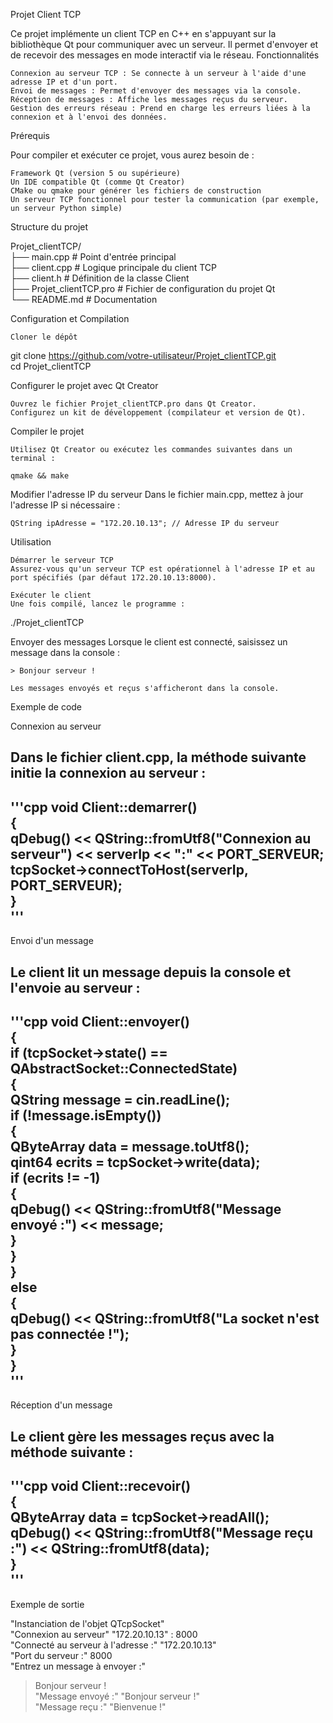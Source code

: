 Projet Client TCP

Ce projet implémente un client TCP en C++ en s'appuyant sur la bibliothèque Qt pour communiquer avec un serveur. Il permet d'envoyer et de recevoir des messages en mode interactif via le réseau.
Fonctionnalités

    Connexion au serveur TCP : Se connecte à un serveur à l'aide d'une adresse IP et d'un port.
    Envoi de messages : Permet d'envoyer des messages via la console.
    Réception de messages : Affiche les messages reçus du serveur.
    Gestion des erreurs réseau : Prend en charge les erreurs liées à la connexion et à l'envoi des données.

Prérequis

Pour compiler et exécuter ce projet, vous aurez besoin de :

    Framework Qt (version 5 ou supérieure)
    Un IDE compatible Qt (comme Qt Creator)
    CMake ou qmake pour générer les fichiers de construction
    Un serveur TCP fonctionnel pour tester la communication (par exemple, un serveur Python simple)

Structure du projet

Projet_clientTCP/  
├── main.cpp            # Point d'entrée principal  
├── client.cpp          # Logique principale du client TCP  
├── client.h            # Définition de la classe Client  
├── Projet_clientTCP.pro # Fichier de configuration du projet Qt  
└── README.md           # Documentation  

Configuration et Compilation

    Cloner le dépôt

git clone https://github.com/votre-utilisateur/Projet_clientTCP.git  
cd Projet_clientTCP  

Configurer le projet avec Qt Creator

    Ouvrez le fichier Projet_clientTCP.pro dans Qt Creator.
    Configurez un kit de développement (compilateur et version de Qt).

Compiler le projet

    Utilisez Qt Creator ou exécutez les commandes suivantes dans un terminal :

    qmake && make  

Modifier l'adresse IP du serveur
Dans le fichier main.cpp, mettez à jour l'adresse IP si nécessaire :

    QString ipAdresse = "172.20.10.13"; // Adresse IP du serveur  

Utilisation

    Démarrer le serveur TCP
    Assurez-vous qu'un serveur TCP est opérationnel à l'adresse IP et au port spécifiés (par défaut 172.20.10.13:8000).

    Exécuter le client
    Une fois compilé, lancez le programme :

./Projet_clientTCP  

Envoyer des messages
Lorsque le client est connecté, saisissez un message dans la console :

    > Bonjour serveur !  

    Les messages envoyés et reçus s'afficheront dans la console.

Exemple de code

Connexion au serveur

Dans le fichier client.cpp, la méthode suivante initie la connexion au serveur :
-----------------------------------------------------------------------------------------------------
'''cpp
void Client::demarrer()  
{  
    qDebug() << QString::fromUtf8("Connexion au serveur") << serverIp << ":" << PORT_SERVEUR;  
    tcpSocket->connectToHost(serverIp, PORT_SERVEUR);  
}  
'''
-----------------------------------------------------------------------------------------------------


Envoi d'un message

Le client lit un message depuis la console et l'envoie au serveur :
----------------------------------------------------------------------------------
'''cpp
void Client::envoyer()  
{  
    if (tcpSocket->state() == QAbstractSocket::ConnectedState)  
    {  
        QString message = cin.readLine();  
        if (!message.isEmpty())  
        {  
            QByteArray data = message.toUtf8();  
            qint64 ecrits = tcpSocket->write(data);  
            if (ecrits != -1)  
            {  
                qDebug() << QString::fromUtf8("Message envoyé :") << message;  
            }  
        }  
    }  
    else  
    {  
        qDebug() << QString::fromUtf8("La socket n'est pas connectée !");  
    }  
}  
'''
----------------------------------------------------------------------------------
Réception d'un message

Le client gère les messages reçus avec la méthode suivante :
----------------------------------------------------------------------------------
'''cpp
void Client::recevoir()  
{  
    QByteArray data = tcpSocket->readAll();  
    qDebug() << QString::fromUtf8("Message reçu :") << QString::fromUtf8(data);  
}  
'''
----------------------------------------------------------------------------------
Exemple de sortie

"Instanciation de l'objet QTcpSocket"  
"Connexion au serveur" "172.20.10.13" : 8000  
"Connecté au serveur à l'adresse :" "172.20.10.13"  
"Port du serveur :" 8000  
"Entrez un message à envoyer :"  
> Bonjour serveur !  
"Message envoyé :" "Bonjour serveur !"  
"Message reçu :" "Bienvenue !"  


